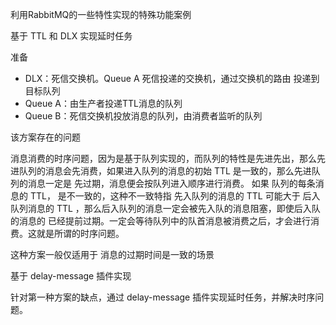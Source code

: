 利用RabbitMQ的一些特性实现的特殊功能案例

基于 TTL 和 DLX 实现延时任务

准备
* DLX：死信交换机。Queue A 死信投递的交换机，通过交换机的路由 投递到目标队列
* Queue A：由生产者投递TTL消息的队列
* Queue B：死信交换机投放消息的队列，由消费者监听的队列

该方案存在的问题

消息消费的时序问题，因为是基于队列实现的，而队列的特性是先进先出，那么先进队列的消息会先消费，如果进入队列的消息的初始 TTL 是一致的，那么先进队列的消息一定是 先过期，消息便会按队列进入顺序进行消费。 如果 队列的每条消息的 TTL， 是不一致的，这种不一致特指 先入队列的消息的 TTL 可能大于 后入队列消息的 TTL ，那么后入队列的消息一定会被先入队的消息阻塞，即使后入队的消息的 已经提前过期。一定会等待队列中的队首消息被消费之后，才会进行消费。这就是所谓的时序问题。

这种方案一般仅适用于 消息的过期时间是一致的场景


基于 delay-message 插件实现


针对第一种方案的缺点，通过 delay-message 插件实现延时任务，并解决时序问题。
